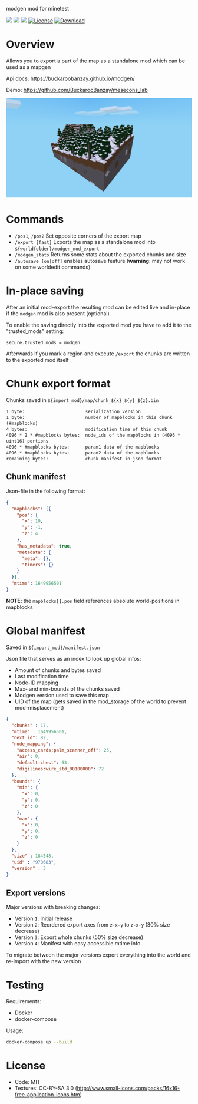 modgen mod for minetest

![](https://github.com/BuckarooBanzay/modgen/workflows/luacheck/badge.svg)
![](https://github.com/BuckarooBanzay/modgen/workflows/test/badge.svg)
![](https://github.com/BuckarooBanzay/modgen/workflows/busted/badge.svg)
[![License](https://img.shields.io/badge/License-MIT%20and%20CC%20BY--SA%203.0-green.svg)](license.txt)
[![Download](https://img.shields.io/badge/Download-ContentDB-blue.svg)](https://content.minetest.net/packages/BuckarooBanzay/modgen)

# Overview

Allows you to export a part of the map as a standalone mod which can be used as a mapgen

Api docs: https://buckaroobanzay.github.io/modgen/

Demo: https://github.com/BuckarooBanzay/mesecons_lab

![Screenshot](./screenshot.png)

# Commands

* `/pos1`, `/pos2` Set opposite corners of the export map
* `/export [fast]` Exports the map as a standalone mod into `${worldfolder}/modgen_mod_export`
* `/modgen_stats` Returns some stats about the exported chunks and size
* `/autosave [on|off]` enables autosave feature (**warning**: may not work on some worldedit commands)

# In-place saving

After an initial mod-export the resulting mod can be edited live and in-place
if the `modgen` mod is also present (optional).

To enable the saving directly into the exported mod you have to add it to the "trusted_mods" setting:

```
secure.trusted_mods = modgen
```

Afterwards if you mark a region and execute `/export` the chunks are written to the exported mod itself

# Chunk export format

Chunks saved in `${import_mod}/map/chunk_${x}_${y}_${z}.bin`
```
1 byte:                       serialization version
1 byte:                       number of mapblocks in this chunk (#mapblocks)
4 bytes:                      modification time of this chunk
4096 * 2 * #mapblocks bytes:  node_ids of the mapblocks in (4096 * uint16) portions
4096 * #mapblocks bytes:      param1 data of the mapblocks
4096 * #mapblocks bytes:      param2 data of the mapblocks
remaining bytes:              chunk manifest in json format
```

## Chunk manifest

Json-file in the following format:
```json
{
  "mapblocks": [{
    "pos": {
      "x": 10,
      "y": -1,
      "z": 4
    },
    "has_metadata": true,
    "metadata": {
      "meta": {},
      "timers": {}
    }
  }],
  "mtime": 1649956501
}
```

**NOTE**: the `mapblocks[].pos` field references absolute world-positions in mapblocks

# Global manifest

Saved in `${import_mod}/manifest.json`

Json file that serves as an index to look up global infos:
* Amount of chunks and bytes saved
* Last modification time
* Node-ID mapping
* Max- and min-bounds of the chunks saved
* Modgen version used to save this map
* UID of the map (gets saved in the mod_storage of the world to prevent mod-misplacement)

```json
{
  "chunks" : 17,
  "mtime" : 1649956501,
  "next_id": 82,
  "node_mapping": {
    "access_cards:palm_scanner_off": 25,
    "air": 0,
    "default:chest": 53,
    "digilines:wire_std_00100000": 72
  },
  "bounds": {
    "min": {
      "x": 0,
      "y": 0,
      "z": 0
    },
    "max": {
      "x": 0,
      "y": 0,
      "z": 0
    }
  },
  "size" : 184548,
  "uid" : "970683",
  "version" : 3
}
```

## Export versions

Major versions with breaking changes:

* Version `1`: Initial release
* Version `2`: Reordered export axes from `z-x-y` to `z-x-y` (30% size decrease)
* Version `3`: Export whole chunks (50% size decrease)
* Version `4`: Manifest with easy accessible mtime info

To migrate between the major versions export everything into the world and re-import with the new version

# Testing

Requirements:
* Docker
* docker-compose

Usage:
```bash
docker-compose up --build
```

# License

* Code: MIT
* Textures: CC-BY-SA 3.0 (http://www.small-icons.com/packs/16x16-free-application-icons.htm)
